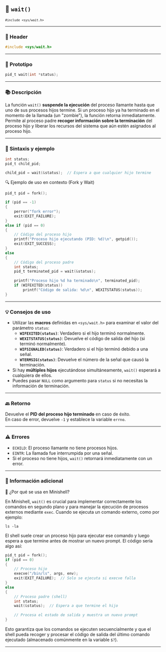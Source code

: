 ## 🧩 `wait()`  
<small><code>#include &lt;sys/wait.h&gt;</code></small>

---

### 🧾 Header
```c
#include <sys/wait.h>
```

---

### 🧪 Prototipo
```c
pid_t wait(int *status);
```

---

### 📚 Descripción
La función `wait()` **suspende la ejecución** del proceso llamante hasta que uno de sus procesos hijos termine. Si un proceso hijo ya ha terminado en el momento de la llamada (un "zombie"), la función retorna inmediatamente. Permite al proceso padre **recoger información sobre la terminación** del proceso hijo y liberar los recursos del sistema que aún estén asignados al proceso hijo.

---

### 🧰 Sintaxis y ejemplo
```c
int status;
pid_t child_pid;

child_pid = wait(&status);  // Espera a que cualquier hijo termine
```


<summary>🔍 Ejemplo de uso en contexto (Fork y Wait)</summary>

```c
pid_t pid = fork();

if (pid == -1)
{
    perror("fork error");
    exit(EXIT_FAILURE);
}
else if (pid == 0)
{
    // Código del proceso hijo
    printf("Proceso hijo ejecutando (PID: %d)\n", getpid());
    exit(EXIT_SUCCESS);
}
else
{
    // Código del proceso padre
    int status;
    pid_t terminated_pid = wait(&status);
    
    printf("Proceso hijo %d ha terminado\n", terminated_pid);
    if (WIFEXITED(status))
        printf("Código de salida: %d\n", WEXITSTATUS(status));
}
```



---

### 💡 Consejos de uso
- Utilizar las **macros** definidas en `<sys/wait.h>` para examinar el valor del parámetro `status`:
  - **`WIFEXITED(status)`**: Verdadero si el hijo terminó normalmente.
  - **`WEXITSTATUS(status)`**: Devuelve el código de salida del hijo (si terminó normalmente).
  - **`WIFSIGNALED(status)`**: Verdadero si el hijo terminó debido a una señal.
  - **`WTERMSIG(status)`**: Devuelve el número de la señal que causó la terminación.
- Si hay **múltiples hijos** ejecutándose simultáneamente, `wait()` esperará a cualquiera de ellos.
- Puedes pasar `NULL` como argumento para `status` si no necesitas la información de terminación.

---

### 🔙 Retorno
Devuelve el **PID del proceso hijo terminado** en caso de éxito.  
En caso de error, devuelve `-1` y establece la variable `errno`.

---

### ⚠️ Errores
- `ECHILD`: El proceso llamante no tiene procesos hijos.
- `EINTR`: La llamada fue interrumpida por una señal.
- Si el proceso no tiene hijos, `wait()` retornará inmediatamente con un error.

---

### 🧭 Información adicional

<summary>📎 ¿Por qué se usa en Minishell?</summary>

En Minishell, `wait()` es crucial para implementar correctamente los comandos en segundo plano y para manejar la ejecución de procesos externos mediante `exec`. Cuando se ejecuta un comando externo, como por ejemplo:

```
ls -la
```

El shell suele crear un proceso hijo para ejecutar ese comando y luego espera a que termine antes de mostrar un nuevo prompt. El código sería algo así:

```c
pid_t pid = fork();
if (pid == 0)
{
    // Proceso hijo
    execve("/bin/ls", args, env);
    exit(EXIT_FAILURE);  // Solo se ejecuta si execve falla
}
else
{
    // Proceso padre (shell)
    int status;
    wait(&status);  // Espera a que termine el hijo
    
    // Procesa el estado de salida y muestra un nuevo prompt
}
```

Esto garantiza que los comandos se ejecuten secuencialmente y que el shell pueda recoger y procesar el código de salida del último comando ejecutado (almacenado comúnmente en la variable `$?`).



---